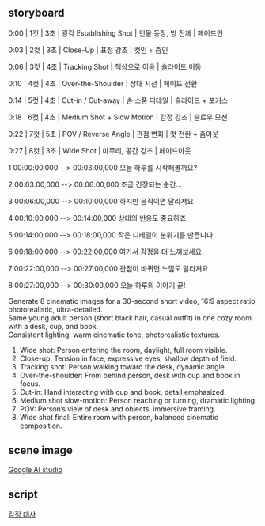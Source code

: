 


## storyboard

0:00 | 1컷 | 3초 | 광각 Establishing Shot | 인물 등장, 방 전체 | 페이드인

0:03 | 2컷 | 3초 | Close-Up | 표정 강조 | 컷인 + 줌인

0:06 | 3컷 | 4초 | Tracking Shot | 책상으로 이동 | 슬라이드 이동

0:10 | 4컷 | 4초 | Over-the-Shoulder | 상대 시선 | 페이드 전환

0:14 | 5컷 | 4초 | Cut-in / Cut-away | 손·소품 디테일 | 슬라이드 + 포커스

0:18 | 6컷 | 4초 | Medium Shot + Slow Motion | 감정 강조 | 슬로우 모션

0:22 | 7컷 | 5초 | POV / Reverse Angle | 관점 변화 | 컷 전환 + 줌아웃

0:27 | 8컷 | 3초 | Wide Shot | 마무리, 공간 강조 | 페이드아웃



1
00:00:00,000 --> 00:03:00,000
오늘 하루를 시작해볼까요?

2
00:03:00,000 --> 00:06:00,000
조금 긴장되는 순간…

3
00:06:00,000 --> 00:10:00,000
하지만 움직이면 달라져요

4
00:10:00,000 --> 00:14:00,000
상대의 반응도 중요하죠

5
00:14:00,000 --> 00:18:00,000
작은 디테일이 분위기를 만듭니다

6
00:18:00,000 --> 00:22:00,000
여기서 감정을 더 느껴보세요

7
00:22:00,000 --> 00:27:00,000
관점이 바뀌면 느낌도 달라져요

8
00:27:00,000 --> 00:30:00,000
오늘 하루의 이야기 끝!

Generate 8 cinematic images for a 30-second short video, 16:9 aspect ratio, photorealistic, ultra-detailed.  
Same young adult person (short black hair, casual outfit) in one cozy room with a desk, cup, and book.  
Consistent lighting, warm cinematic tone, photorealistic textures.  

1) Wide shot: Person entering the room, daylight, full room visible.  
2) Close-up: Tension in face, expressive eyes, shallow depth of field.  
3) Tracking shot: Person walking toward the desk, dynamic angle.  
4) Over-the-shoulder: From behind person, desk with cup and book in focus.  
5) Cut-in: Hand interacting with cup and book, detail emphasized.  
6) Medium shot slow-motion: Person reaching or turning, dramatic lighting.  
7) POV: Person’s view of desk and objects, immersive framing.  
8) Wide shot final: Entire room with person, balanced cinematic composition.  


 ## scene image
[Google AI studio](https://aistudio.google.com/app/prompts/1h3FniUH_HV_te7tB6R156qGpaT_BVUqa)

## script
[감정 대사](https://github.com/ParkYounghu/toylearn_AI_multimedias/blob/main/quests/30_storyboard/30_sound.wav)

